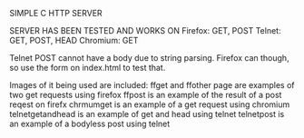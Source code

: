 SIMPLE C HTTP SERVER


SERVER HAS BEEN TESTED AND WORKS ON
Firefox: GET, POST
Telnet: GET, POST, HEAD
Chromium: GET

Telnet POST cannot have a body due to string parsing. Firefox can though, so use the form on index.html to test that.

Images of it being used are included:
ffget and ffother page are examples of two get requests using firefox
ffpost is an example of the result of a post reqest on firefx
chrmumget is an example of a get request using chromium
telnetgetandhead is an example of get and head using telnet
telnetpost is an example of a bodyless post using telnet